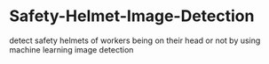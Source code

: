 # Safety-Helmet-Image-Detection
detect safety helmets of workers being on their head or not by using machine learning image detection
